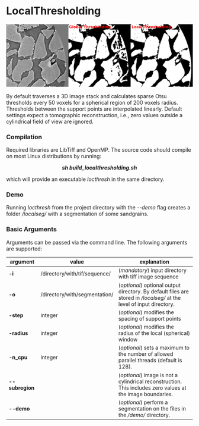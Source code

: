 # LocalThresholding

![alt tag](https://github.com/brunsst/LocalThresholding/blob/main/TOC-Figure.png)

By default traverses a 3D image stack and calculates sparse Otsu thresholds every 50 voxels for a spherical region of 200 voxels radius.
Thresholds between the support points are interpolated linearly.
Default settings expect a tomographic reconstruction, i.e., zero values outside a cylindrical field of view are ignored.

### Compilation

Required libraries are LibTiff and OpenMP. The source code should compile on most Linux distributions by running: 

***<p align="center"> sh build_localthresholding.sh </p>***

which will provide an executable *locthresh* in the same directory.

### Demo

Running *locthresh* from the project directory with the *--demo* flag creates a folder */localseg/* with a segmentation of some sandgrains.

### Basic Arguments

Arguments can be passed via the command line. The following arguments are supported: 

| argument | value | explanation |
|--------|------------------|-----------|
| **-i** |/directory/with/tif/sequence/| (*mandatory*) input directory with tiff image sequence|
| **-o** |/directory/with/segmentation/| (*optional*) optional output directory. By default files are stored in */localseg/* at the level of input directory.|
| **-step** |integer| (*optional*) modifies the spacing of support points|
| **-radius** |integer| (*optional*) modifies the radius of the local (spherical) window|
| **-n_cpu** |integer| (*optional*) sets a maximum to the number of allowed parallel threads (default is 128).|
|**--subregion**|| (*optional*) image is not a cylindrical reconstruction. This includes zero values at the image boundaries.|
|**--demo**|| (*optional*) perform a segmentation on the files in the */demo/* directory.|
